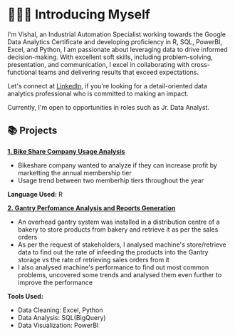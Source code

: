 # 🙋🏻‍♀️ Introducing Myself

I'm Vishal, an Industrial Automation Specialist working towards the Google Data Analytics Certificate and developing proficiency in R, SQL, PowerBI, Excel, and Python, I am passionate about leveraging data to drive informed decision-making. With excellent soft skills, including problem-solving, presentation, and communication, I excel in collaborating with cross-functional teams and delivering results that exceed expectations. 

Let's connect at [LinkedIn](https://www.linkedin.com/in/vishalpatel1266/), if you're looking for a detail-oriented data analytics professional who is committed to making an impact.

Currently, I'm open to opportunities in roles such as Jr. Data Analyst.

## 📚 Projects

**[1. Bike Share Company Usage Analysis](https://github.com/Vishal3698/CaseStudy1)**
-	Bikeshare company wanted to analyze if they can increase profit by marketting the annual membership tier 
-	Usage trend between two memberhip tiers throughout the year


**Language Used:**  R


**[2. Gantry Perfomance Analysis and Reports Generation](https://github.com/Vishal3698/Gantry_Perfomance_Reports_2023/blob/main/README.md)**
-	An overhead gantry system was installed in a distribution centre of a bakery to store products from bakery and retrieve it as per the sales orders
-	As per the request of stakeholders, I analysed machine's store/retrieve data to find out the rate of infeeding the products into the Gantry storage vs the rate of retrieving sales orders from it
-	I also analysed machine's performance to find out most common problems, uncovered some trends and analysed them even further to improve the performance


**Tools Used:**
- Data Cleaning: Excel, Python
- Data Analysis: SQL(BigQuery)
- Data Visualization: PowerBI






